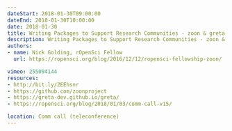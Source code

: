 ```yaml
---
dateStart: 2018-01-30T09:00:00
dateEnd: 2018-01-30T10:00:00
date: 2018-01-30
title: Writing Packages to Support Research Communities - zoon & greta
description: Writing Packages to Support Research Communities - zoon & greta
authors:
- name: Nick Golding, rOpenSci Fellow
  url: https://ropensci.org/blog/2016/12/12/ropensci-fellowship-zoon/

vimeo: 255094144
resources:
- http://bit.ly/2EEhsnr
- https://github.com/zoonproject
- https://greta-dev.github.io/greta/
- https://ropensci.org/blog/2018/01/03/comm-call-v15/

location: Comm call (teleconference)
---
```

